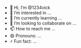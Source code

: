 - 👋 Hi, I’m @1234vick
- 👀 I’m interested in ...
- 🌱 I’m currently learning ...
- 💞️ I’m looking to collaborate on ...
- 📫 How to reach me ...
- 😄 Pronouns: ...
- ⚡ Fun fact: ...

<!---
1234vick/1234vick is a ✨ special ✨ repository because its `README.md` (this file) appears on your GitHub profile.
You can click the Preview link to take a look at your changes.
--->

